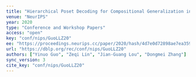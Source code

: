 ```yaml
---
title: "Hierarchical Poset Decoding for Compositional Generalization in Language."
venue: "NeurIPS"
year: 2020
type: "Conference and Workshop Papers"
access: "open"
key: "conf/nips/GuoLLZ20"
ee: "https://proceedings.neurips.cc/paper/2020/hash/4d7e0d72898ae7ea3593eb5ebf20c744-Abstract.html"
url: "https://dblp.org/rec/conf/nips/GuoLLZ20"
authors: ["Yinuo Guo", "Zeqi Lin", "Jian-Guang Lou", "Dongmei Zhang"]
sync_version: 3
cite_key: "conf/nips/GuoLLZ20"
---
```

